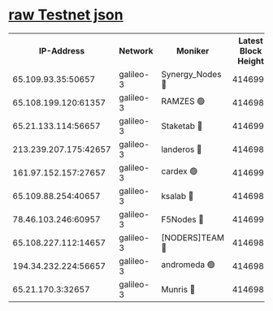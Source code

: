 [raw Testnet json](https://rpc-check.androt.stavr.tech/androt/rpcandrot_result.json)
=

<table><tr><th>IP-Address</th><th>Network</th><th>Moniker</th><th>Latest Block Height</th><th>Earliest Block Height</th><th>Catching Up</th><th>Tx Index</th><th>Voting Power</th><th>Scan Time</th></tr><tr><td>65.109.93.35:50657</td><td>galileo-3</td><td>Synergy_Nodes 🔴</td><td>4146990</td><td>0</td><td>False</td><td>on</td><td>960600</td><td>2023-12-08T23:04:52.596778875UTC</td></tr><tr><td>65.108.199.120:61357</td><td>galileo-3</td><td>RAMZES 🟢</td><td>4146987</td><td>1</td><td>False</td><td>on</td><td>0</td><td>2023-12-08T23:04:37.196574357UTC</td></tr><tr><td>65.21.133.114:56657</td><td>galileo-3</td><td>Staketab 🔴</td><td>4146990</td><td>90001</td><td>False</td><td>on</td><td>2</td><td>2023-12-08T23:04:53.590548587UTC</td></tr><tr><td>213.239.207.175:42657</td><td>galileo-3</td><td>landeros 🔴</td><td>4146985</td><td>2642001</td><td>False</td><td>on</td><td>72</td><td>2023-12-08T23:04:27.347520283UTC</td></tr><tr><td>161.97.152.157:27657</td><td>galileo-3</td><td>cardex 🟢</td><td>4146990</td><td>2945323</td><td>False</td><td>on</td><td>0</td><td>2023-12-08T23:04:53.246591383UTC</td></tr><tr><td>65.109.88.254:40657</td><td>galileo-3</td><td>ksalab 🔴</td><td>4146986</td><td>3000356</td><td>False</td><td>on</td><td>31927</td><td>2023-12-08T23:04:32.745439582UTC</td></tr><tr><td>78.46.103.246:60957</td><td>galileo-3</td><td>F5Nodes 🔴</td><td>4146990</td><td>3057001</td><td>False</td><td>off</td><td>24</td><td>2023-12-08T23:04:52.902332753UTC</td></tr><tr><td>65.108.227.112:14657</td><td>galileo-3</td><td>[NODERS]TEAM 🔴</td><td>4146985</td><td>3176323</td><td>False</td><td>on</td><td>959618</td><td>2023-12-08T23:04:27.763229793UTC</td></tr><tr><td>194.34.232.224:56657</td><td>galileo-3</td><td>andromeda 🟢</td><td>4146986</td><td>4046986</td><td>False</td><td>off</td><td>0</td><td>2023-12-08T23:04:32.423267408UTC</td></tr><tr><td>65.21.170.3:32657</td><td>galileo-3</td><td>Munris 🔴</td><td>4146988</td><td>4046988</td><td>False</td><td>off</td><td>414</td><td>2023-12-08T23:04:41.886808713UTC</td></tr></table>
